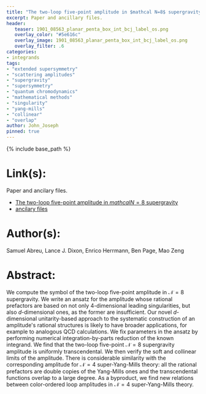 ```yaml
---
title: "The two-loop five-point amplitude in $mathcal N=8$ supergravity"
excerpt: Paper and ancillary files.
header:
   teaser: 1901_08563_planar_penta_box_int_bcj_label_os.png
   overlay_color: "#5e616c"
   overlay_image: 1901_08563_planar_penta_box_int_bcj_label_os.png
   overlay_filter: .6
categories:
- integrands
tags:
- "extended supersymmetry"
- "scattering amplitudes"
- "supergravity"
- "supersymmetry"
- "quantum chromodynamics"
- "mathematical methods"
- "singularity"
- "yang-mills"
- "collinear"
- "overlap"
author: John_Joseph
pinned: true
---
```

{% include base_path %}

# Link(s):
Paper and ancilary files.
  * [The two-loop five-point amplitude in $mathcal N=8$ supergravity](https://arxiv.org/abs/1901.08563)
  * [ancilary files](https://arxiv.org/src/1901.08563/anc)

# Author(s):
Samuel Abreu, Lance J. Dixon, Enrico Herrmann, Ben Page, Mao Zeng

# Abstract:
We compute the symbol of the two-loop five-point amplitude in $\mathcal N=8$ supergravity. We write an ansatz for the amplitude whose rational prefactors are based on not only 4-dimensional leading singularities, but also $d$-dimensional ones, as the former are insufficient. Our novel $d$-dimensional unitarity-based approach to the systematic construction of an amplitude's rational structures is likely to have broader applications, for example to analogous QCD calculations. We fix parameters in the ansatz by performing numerical integration-by-parts reduction of the known integrand. We find that the two-loop five-point $\mathcal N=8$ supergravity amplitude is uniformly transcendental. We then verify the soft and collinear limits of the amplitude. There is considerable similarity with the corresponding amplitude for $\mathcal N=4$ super-Yang-Mills theory: all the rational prefactors are double copies of the Yang-Mills ones and the transcendental functions overlap to a large degree. As a byproduct, we find new relations between color-ordered loop amplitudes in $\mathcal N=4$ super-Yang-Mills theory.
